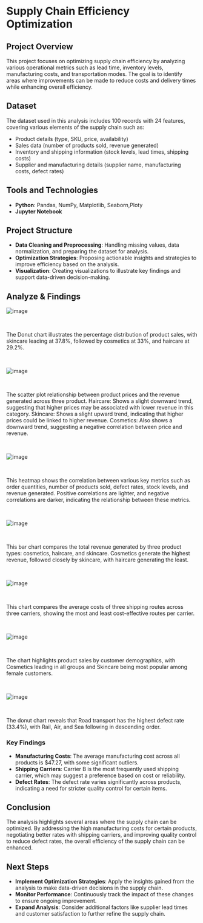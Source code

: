 # Supply Chain Efficiency Optimization

## Project Overview
This project focuses on optimizing supply chain efficiency by analyzing various operational metrics such as lead time, inventory levels, manufacturing costs, and transportation modes. The goal is to identify areas where improvements can be made to reduce costs and delivery times while enhancing overall efficiency.


## Dataset
The dataset used in this analysis includes 100 records with 24 features, covering various elements of the supply chain such as:
- Product details (type, SKU, price, availability)
- Sales data (number of products sold, revenue generated)
- Inventory and shipping information (stock levels, lead times, shipping costs)
- Supplier and manufacturing details (supplier name, manufacturing costs, defect rates)


## Tools and Technologies

- **Python**: Pandas, NumPy, Matplotlib, Seaborn,Ploty
- **Jupyter Notebook**
  
## Project Structure

- **Data Cleaning and Preprocessing**: Handling missing values, data normalization, and preparing the dataset for analysis.
- **Optimization Strategies**: Proposing actionable insights and strategies to improve efficiency based on the analysis.
- **Visualization**: Creating visualizations to illustrate key findings and support data-driven decision-making.

## Analyze & Findings

![image](https://github.com/user-attachments/assets/7eca781e-8803-4465-9977-ed6d74bb9996)

<br>

The Donut chart illustrates the percentage distribution of product sales, with skincare leading at 37.8%, followed by cosmetics at 33%, and haircare at 29.2%.

<br>

![image](https://github.com/user-attachments/assets/78db06e8-d50d-49bf-9ee5-2078919961da)

<br>

The scatter plot relationship between product prices and the revenue generated across three product.
Haircare: Shows a slight downward trend, suggesting that higher prices may be associated with lower revenue in this category.
Skincare: Shows a slight upward trend, indicating that higher prices could be linked to higher revenue.
Cosmetics: Also shows a downward trend, suggesting a negative correlation between price and revenue.

<br>

![image](https://github.com/user-attachments/assets/c5d0554c-5490-4f3b-a41b-0fa8ba055c66)

<br>

This heatmap shows the correlation between various key metrics such as order quantities, number of products sold, defect rates, stock levels, and revenue generated. Positive correlations are lighter, and negative correlations are darker, indicating the relationship between these metrics.

<br>

![image](https://github.com/user-attachments/assets/644492ee-32a6-4548-85f4-068847b88986)

<br>


This bar chart compares the total revenue generated by three product types: cosmetics, haircare, and skincare. Cosmetics generate the highest revenue, followed closely by skincare, with haircare generating the least.

<br>

![image](https://github.com/user-attachments/assets/3bad4109-afd3-4cbe-a156-1bfc0f74654c)

<br>

This chart compares the average costs of three shipping routes across three carriers, showing the most and least cost-effective routes per carrier.

<br>

![image](https://github.com/user-attachments/assets/d2c3e589-542f-4a80-8ddd-8de38c186bfd)

<br>


The chart highlights product sales by customer demographics, with Cosmetics leading in all groups and Skincare being most popular among female customers.

<br>

![image](https://github.com/user-attachments/assets/fccdb35a-5463-4f83-a8b6-1b941c43497a)

<br>

The donut chart reveals that Road transport has the highest defect rate (33.4%), with Rail, Air, and Sea following in descending order.


### Key Findings
- **Manufacturing Costs**: The average manufacturing cost across all products is $47.27, with some significant outliers.
- **Shipping Carriers**: Carrier B is the most frequently used shipping carrier, which may suggest a preference based on cost or reliability.
- **Defect Rates**: The defect rate varies significantly across products, indicating a need for stricter quality control for certain items.

## Conclusion
The analysis highlights several areas where the supply chain can be optimized. By addressing the high manufacturing costs for certain products, negotiating better rates with shipping carriers, and improving quality control to reduce defect rates, the overall efficiency of the supply chain can be enhanced.

## Next Steps
- **Implement Optimization Strategies**: Apply the insights gained from the analysis to make data-driven decisions in the supply chain.
- **Monitor Performance**: Continuously track the impact of these changes to ensure ongoing improvement.
- **Expand Analysis**: Consider additional factors like supplier lead times and customer satisfaction to further refine the supply chain.


